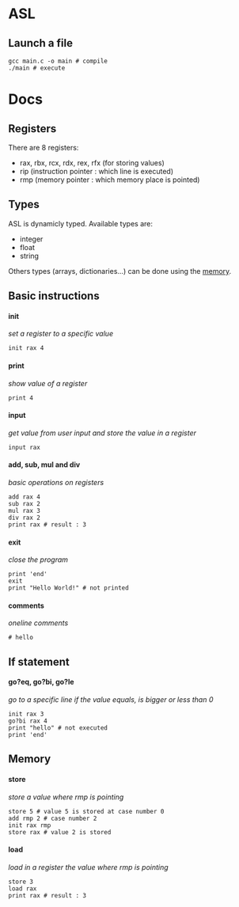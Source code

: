 # ASL

## Launch a file
```shell
gcc main.c -o main # compile
./main # execute
```

# Docs

## Registers
There are 8 registers:
- rax, rbx, rcx, rdx, rex, rfx (for storing values)
- rip (instruction pointer : which line is executed)
- rmp (memory pointer : which memory place is pointed)

## Types
ASL is dynamicly typed. Available types are:
- integer
- float
- string

Others types (arrays, dictionaries...) can be done using the [memory](#memory).

## Basic instructions

#### init
_set a register to a specific value_
```asl
init rax 4
```

#### print
_show value of a register_
```asl
print 4
```

#### input
_get value from user input and store the value in a register_
```asl
input rax
```

#### add, sub, mul and div
_basic operations on registers_
```asl
add rax 4
sub rax 2
mul rax 3
div rax 2
print rax # result : 3
```

#### exit
_close the program_
```asl
print 'end'
exit
print "Hello World!" # not printed
```

#### comments
_oneline comments_
```asl
# hello
```

## If statement

#### go?eq, go?bi, go?le
_go to a specific line if the value equals, is bigger or less than 0_
```asl
init rax 3
go?bi rax 4
print "hello" # not executed
print 'end'
```


## Memory

#### store
_store a value where rmp is pointing_
```asl
store 5 # value 5 is stored at case number 0
add rmp 2 # case number 2
init rax rmp
store rax # value 2 is stored
```

#### load 
_load in a register the value where rmp is pointing_
```asl
store 3
load rax
print rax # result : 3
```